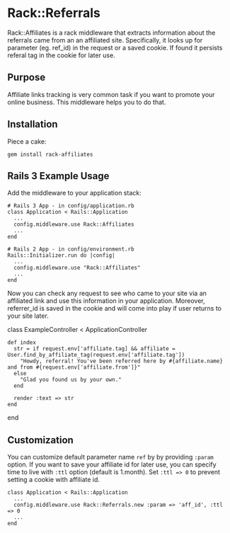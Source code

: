 Rack::Referrals
=============

Rack::Affiliates is a rack middleware that extracts information about the referrals came from an an affiliated site. Specifically, it looks up for parameter (eg. ref_id) in the request or a saved cookie. If found it persists referal tag in the cookie for later use.


Purpose
-------

Affiliate links tracking is very common task if you want to promote your online business. This middleware helps you to do that.

Installation
------------

Piece a cake:

    gem install rack-affiliates


Rails 3 Example Usage
---------------------

Add the middleware to your application stack:

    # Rails 3 App - in config/application.rb
    class Application < Rails::Application
      ...
      config.middleware.use Rack::Affiliates
      ...
    end
    
    # Rails 2 App - in config/environment.rb
    Rails::Initializer.run do |config|
      ...
      config.middleware.use "Rack::Affiliates"
      ...
    end

Now you can check any request to see who came to your site via an affiliated link and use this information in your application. Moreover, referrer_id is saved in the cookie and will come into play if user returns to your site later.

  class ExampleController < ApplicationController

    def index
      str = if request.env['affiliate.tag] && affiliate = User.find_by_affiliate_tag(request.env['affiliate.tag'])
        "Howdy, referral! You've been referred here by #{affiliate.name} and from #{request.env['affiliate.from']}"
      else
        "Glad you found us by your own."
      end
      
      render :text => str
    end
    
  end


Customization
-------------

You can customize default parameter name <code>ref</code> by by providing <code>:param</code> option.
If you want to save your affiliate id for later use, you can specify time to live with <code>:ttl</code> option (default is 1.month). Set <code>:ttl => 0</code> to prevent setting a cookie with affiliate id.

    class Application < Rails::Application
      ...
      config.middleware.use Rack::Referrals.new :param => 'aff_id', :ttl => 0
      ...
    end

